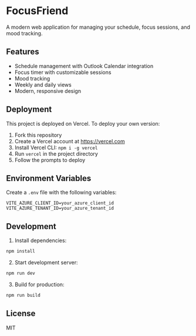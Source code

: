 # FocusFriend

A modern web application for managing your schedule, focus sessions, and mood tracking.

## Features

- Schedule management with Outlook Calendar integration
- Focus timer with customizable sessions
- Mood tracking
- Weekly and daily views
- Modern, responsive design

## Deployment

This project is deployed on Vercel. To deploy your own version:

1. Fork this repository
2. Create a Vercel account at https://vercel.com
3. Install Vercel CLI: `npm i -g vercel`
4. Run `vercel` in the project directory
5. Follow the prompts to deploy

## Environment Variables

Create a `.env` file with the following variables:

```
VITE_AZURE_CLIENT_ID=your_azure_client_id
VITE_AZURE_TENANT_ID=your_azure_tenant_id
```

## Development

1. Install dependencies:
```bash
npm install
```

2. Start development server:
```bash
npm run dev
```

3. Build for production:
```bash
npm run build
```

## License

MIT 